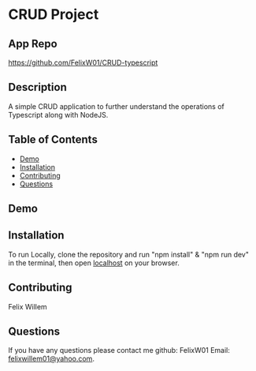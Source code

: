 # CRUD Project

## App Repo 
https://github.com/FelixW01/CRUD-typescript

## Description
A simple CRUD application to further understand the operations of Typescript along with NodeJS.

## Table of Contents
- [Demo](#demo)
- [Installation](#installation)
- [Contributing](#contributing)
- [Questions](#questions)

## Demo



## Installation
To run Locally, clone the repository and run "npm install" & "npm run dev" in the terminal, then open [localhost](http://127.0.0.1:5173/) on your browser.

## Contributing
Felix Willem

## Questions
If you have any questions please contact me github: FelixW01 Email: felixwillem01@yahoo.com.

